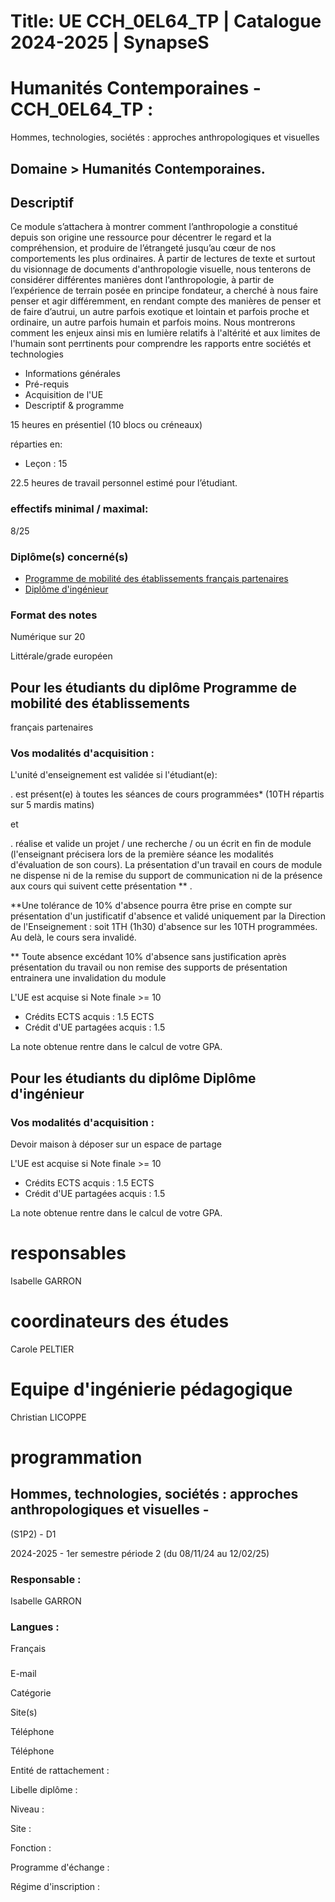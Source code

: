 # Title: UE CCH_0EL64_TP | Catalogue 2024-2025 | SynapseS

#  [ ](/catalogue/2024-2025) Humanités Contemporaines \- CCH_0EL64_TP :
Hommes, technologies, sociétés : approches anthropologiques et visuelles

## Domaine > Humanités Contemporaines.

## Descriptif

Ce module s’attachera à montrer comment l’anthropologie a constitué depuis son
origine une ressource pour décentrer le regard et la compréhension, et
produire de l’étrangeté jusqu’au cœur de nos comportements les plus
ordinaires. À partir de lectures de texte et surtout du visionnage de
documents d'anthropologie visuelle, nous tenterons de considérer différentes
manières dont l’anthropologie, à partir de l’expérience de terrain posée en
principe fondateur, a cherché à nous faire penser et agir différemment, en
rendant compte des manières de penser et de faire d’autrui, un autre parfois
exotique et lointain et parfois proche et ordinaire, un autre parfois humain
et parfois moins. Nous montrerons comment les enjeux ainsi mis en lumière
relatifs à l'altérité et aux limites de l'humain sont perrtinents pour
comprendre les rapports entre sociétés et technologies

  * Informations générales
  * Pré-requis
  * Acquisition de l'UE
  * Descriptif & programme

15 heures en présentiel (10 blocs ou créneaux)

réparties en:

  * Leçon : 15

22.5 heures de travail personnel estimé pour l’étudiant.

### effectifs minimal / maximal:

8/25

### Diplôme(s) concerné(s)

  * [Programme de mobilité des établissements français partenaires](/catalogue/2024-2025/diplome/2063/PEF-programme-de-mobilite-des-etablissements-francais-partenaires)
  * [Diplôme d'ingénieur](/catalogue/2024-2025/diplome/4/ING-diplome-d-ingenieur)

### Format des notes

Numérique sur 20

Littérale/grade européen

## Pour les étudiants du diplôme Programme de mobilité des établissements
français partenaires

### Vos modalités d'acquisition :

L'unité d'enseignement est validée si l'étudiant(e):

. est présent(e) à toutes les séances de cours programmées* (10TH répartis sur
5 mardis matins)

et

. réalise et valide un projet / une recherche / ou un écrit en fin de module
(l'enseignant précisera lors de la première séance les modalités d'évaluation
de son cours). La présentation d'un travail en cours de module ne dispense ni
de la remise du support de communication ni de la présence aux cours qui
suivent cette présentation ** .

**Une tolérance de 10% d'absence pourra être prise en compte sur présentation
d'un justificatif d'absence et validé uniquement par la Direction de
l'Enseignement : soit 1TH (1h30) d'absence sur les 10TH programmées. Au delà,
le cours sera invalidé.

** Toute absence excédant 10% d'absence sans justification après présentation
du travail ou non remise des supports de présentation entrainera une
invalidation du module

L'UE est acquise si Note finale >= 10

  * Crédits ECTS acquis : 1.5 ECTS
  * Crédit d'UE partagées acquis : 1.5

La note obtenue rentre dans le calcul de votre GPA.

## Pour les étudiants du diplôme Diplôme d'ingénieur

### Vos modalités d'acquisition :

Devoir maison à déposer sur un espace de partage

L'UE est acquise si Note finale >= 10

  * Crédits ECTS acquis : 1.5 ECTS
  * Crédit d'UE partagées acquis : 1.5

La note obtenue rentre dans le calcul de votre GPA.

# responsables

Isabelle GARRON

# coordinateurs des études

Carole PELTIER

# Equipe d'ingénierie pédagogique

Christian LICOPPE

# programmation

## Hommes, technologies, sociétés : approches anthropologiques et visuelles -
(S1P2) - D1

2024-2025 - 1er semestre période 2 (du 08/11/24 au 12/02/25)

### Responsable :

Isabelle GARRON

### Langues :

Français

###

E-mail

Catégorie

Site(s)

Téléphone

Téléphone

Entité de rattachement :

Libelle diplôme :

Niveau :

Site :

Fonction :

Programme d'échange :

Régime d'inscription :

